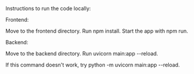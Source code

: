 Instructions to run the code locally:

Frontend:

Move to the frontend directory. Run npm install. Start the app with npm run.

Backend:

Move to the backend directory. Run uvicorn main:app --reload.

If this command doesn't work, try python -m uvicorn main:app --reload.
